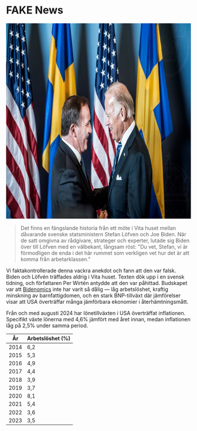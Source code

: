 # FAKE News

<img src="bidenlofven.jpg" id="selectedimage" class="img-fluid mb-2 d-block" width="800" height="533" alt="Joe Biden träffar Sveriges statsminister Stefan Löfvén" />

<blockquote>
Det finns en fängslande historia från ett möte i Vita huset mellan dåvarande svenske statsministern Stefan Löfven och Joe Biden. När de satt omgivna av rådgivare, strateger och experter, lutade sig Biden över till Löfven med en välbekant, långsam röst: "Du vet, Stefan, vi är förmodligen de enda i det här rummet som verkligen vet hur det är att komma från arbetarklassen."
</blockquote>

Vi faktakontrollerade denna vackra anekdot och fann att den var falsk. Biden och Löfvén träffades aldrig i Vita huset.
Texten dök upp i en svensk tidning, och författaren Per Wirtén antydde att den var påhittad. Budskapet var
att [Bidenomics](https://en.wikipedia.org/wiki/Economic_policy_of_the_Joe_Biden_administration) inte har varit 
så dålig &mdash; låg arbetslöshet, kraftig minskning av barnfattigdomen,
och en stark BNP-tillväxt där jämförelser visar att USA överträffar många jämförbara ekonomier i återhämtningsmått.

Från och med augusti 2024 har lönetillväxten i USA överträffat inflationen. Specifikt
växte lönerna med 4,6% jämfört med året innan, medan inflationen låg på 2,5% under samma period.

<div class="table-responsive">
  <table class="table table-bordered">
    <thead>
      <tr>
        <th>År</th>
        <th>Arbetslöshet (%)</th>
      </tr>
    </thead>
    <tbody>
      <tr><td>2014</td><td>6,2</td></tr>
      <tr><td>2015</td><td>5,3</td></tr>
      <tr><td>2016</td><td>4,9</td></tr>
      <tr><td>2017</td><td>4,4</td></tr>
      <tr><td>2018</td><td>3,9</td></tr>
      <tr><td>2019</td><td>3,7</td></tr>
      <tr><td>2020</td><td>8,1</td></tr>
      <tr><td>2021</td><td>5,4</td></tr>
      <tr><td>2022</td><td>3,6</td></tr>
      <tr><td>2023</td><td>3,5</td></tr>
    </tbody>
  </table>
</div>